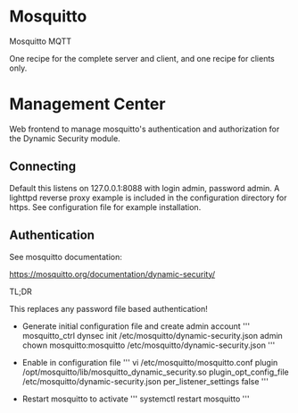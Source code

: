 # Mosquitto

Mosquitto MQTT

One recipe for the complete server and client, and one recipe for clients only.

# Management Center

Web frontend to manage mosquitto's authentication and authorization for the
Dynamic Security module.

## Connecting

Default this listens on 127.0.0.1:8088 with login admin, password admin.
A lighttpd reverse proxy example is included in the configuration directory
for https. See configuration file for example installation.

## Authentication

See mosquitto documentation:

https://mosquitto.org/documentation/dynamic-security/

TL;DR

This replaces any password file based authentication!

* Generate initial configuration file and create admin account
'''
mosquitto_ctrl dynsec init /etc/mosquitto/dynamic-security.json admin
chown mosquitto:mosquitto /etc/mosquitto/dynamic-security.json
'''

* Enable in configuration file
'''
vi /etc/mosquitto/mosquitto.conf
plugin /opt/mosquitto/lib/mosquitto_dynamic_security.so
plugin_opt_config_file /etc/mosquitto/dynamic-security.json
per_listener_settings false
'''
* Restart mosquitto to activate
'''
systemctl restart mosquitto
'''
